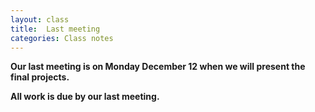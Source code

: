 ```yaml
---
layout: class
title:  Last meeting
categories: Class notes
---
```


**Our last meeting is on Monday December 12 when we will present the final projects.**

**All work is due by our last meeting.**

